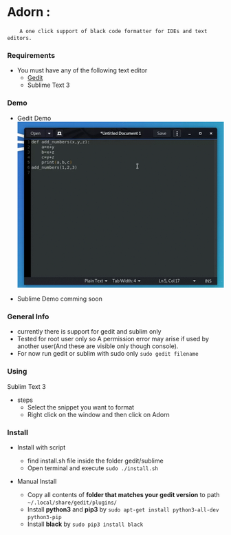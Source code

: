 # Adorn : 
        A one click support of black code formatter for IDEs and text editors.


### Requirements

* You must have any of the following text editor
   * [Gedit](https://wiki.gnome.org/Apps/Gedit)
   * Sublime Text 3

### Demo

* Gedit Demo
![Adorn Demo](Adorn.gif)

* Sublime Demo
    comming soon 

### General Info
 * currently there is support for gedit and sublim only
 * Tested for root user only so A permission error may arise if used by another user(And these are visible only  though console).
 * For now run gedit or sublim with sudo only ``sudo gedit filename``
 
### Using
Sublim Text 3
 * steps
   * Select the snippet you want to format 
   * Right click on the window and then click on Adorn 

### Install
* Install with script
  * find install.sh file inside the folder gedit/sublime 
  * Open terminal and execute `sudo ./install.sh`
  
* Manual Install
  * Copy all contents of **folder that matches your gedit version** to path `~/.local/share/gedit/plugins/`
  * Install **python3** and **pip3** by `sudo apt-get install python3-all-dev python3-pip`
  * Install **black** by `sudo pip3 install black`


